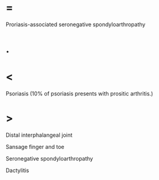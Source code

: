 # =

Proriasis-associated seronegative spondyloarthropathy

# .

# <

Psoriasis (10% of psoriasis presents with prositic arthritis.)

# >

Distal interphalangeal joint

Sansage finger and toe

Seronegative spondyloarthropathy

Dactylitis
